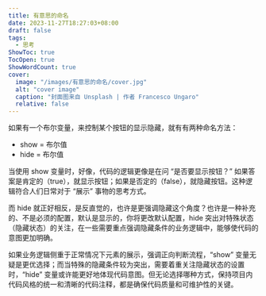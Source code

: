```yaml
---
title: 有意思的命名
date: 2023-11-27T18:27:03+08:00
draft: false
tags:
  - 思考
ShowToc: true
TocOpen: true
ShowWordCount: true
cover:
  image: "/images/有意思的命名/cover.jpg"
  alt: "cover image"
  caption: "封面图来自 Unsplash | 作者 Francesco Ungaro"
  relative: false
---
```


如果有一个布尔变量，来控制某个按钮的显示隐藏，就有有两种命名方法：

- show = 布尔值
- hide = 布尔值

当使用 show 变量时，好像，代码的逻辑更像是在问 “是否要显示按钮？” 如果答案是肯定的（true），就显示按钮；如果是否定的（false），就隐藏按钮。这种逻辑符合人们日常对于 “展示” 事物的思考方式。

而 hide 就正好相反，是反直觉的，也许是更强调隐藏这个角度？也许是一种补充的、不是必须的配置，默认是显示的，你将更改默认配置，hide 突出对特殊状态（隐藏状态）的关注，在一些需要重点强调隐藏条件的业务逻辑中，能够使代码的意图更加明确。

如果业务逻辑侧重于正常情况下元素的展示，强调正向判断流程，“show” 变量无疑是更优选择；而当特殊的隐藏条件较为突出，需要着重关注隐藏状态的设置时，“hide” 变量或许能更好地体现代码意图。但无论选择哪种方式，保持项目内代码风格的统一和清晰的代码注释，都是确保代码质量和可维护性的关键。

